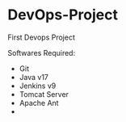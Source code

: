 # DevOps-Project
First Devops Project

Softwares Required:
- Git
- Java v17
- Jenkins v9
- Tomcat Server
- Apache Ant
- 
